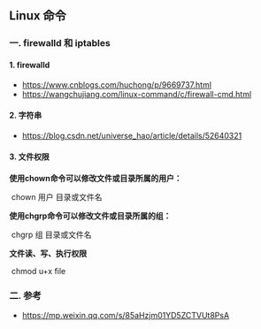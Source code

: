 ## Linux 命令

### 一. firewalld 和 iptables

#### 1. firewalld

- https://www.cnblogs.com/huchong/p/9669737.html
- https://wangchujiang.com/linux-command/c/firewall-cmd.html	

#### 2. 字符串

- https://blog.csdn.net/universe_hao/article/details/52640321

#### 3. 文件权限

**使用chown命令可以修改文件或目录所属的用户：**

​	chown 用户 目录或文件名

**使用chgrp命令可以修改文件或目录所属的组：**

​	chgrp 组 目录或文件名

**文件读、写、执行权限**

​	chmod u+x file

### 二. 参考

- https://mp.weixin.qq.com/s/85aHzjm01YD5ZCTVUt8PsA
